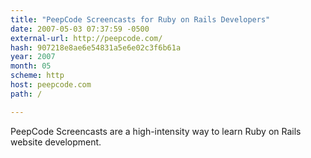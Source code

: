 ```yaml
---
title: "PeepCode Screencasts for Ruby on Rails Developers"
date: 2007-05-03 07:37:59 -0500
external-url: http://peepcode.com/
hash: 907218e8ae6e54831a5e6e02c3f6b61a
year: 2007
month: 05
scheme: http
host: peepcode.com
path: /

---
```


PeepCode Screencasts are a high-intensity way to learn Ruby on Rails website development.
